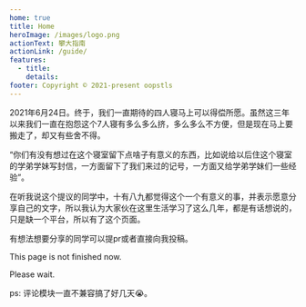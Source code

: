 ```yaml
---
home: true
title: Home
heroImage: /images/logo.png
actionText: 攀大指南
actionLink: /guide/
features:
  - title: 
    details: 
footer: Copyright © 2021-present oopstls
---
```


2021年6月24日。终于，我们一直期待的四人寝马上可以得偿所愿。虽然这三年以来我们一直在抱怨这个7人寝有多么多么挤，多么多么不方便，但是现在马上要搬走了，却又有些舍不得。

“你们有没有想过在这个寝室留下点啥子有意义的东西，比如说给以后住这个寝室的学弟学妹写封信，一方面留下了我们来过的记号，一方面又给学弟学妹们一些经验”。

在听我说这个提议的同学中，十有八九都觉得这个一个有意义的事，并表示愿意分享自己的文字，所以我认为大家伙在这里生活学习了这么几年，都是有话想说的，只是缺一个平台，所以有了这个页面。

有想法想要分享的同学可以提pr或者直接向我投稿。

This page is not finished now.

Please wait.

ps: 评论模块一直不兼容搞了好几天😭。